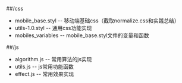 ##/css
- mobile_base.styl -- 移动端基础css（截取normalize.css和实践总结）
- utils-1.0.styl -- 通用css功能实现
- mobiles_variables -- mobile_base.styl文件的变量和函数

##/js
- algorithm.js -- 常用算法的js实现
- utils.js -- js常用功能函数
- effect.js -- 常用效果实现